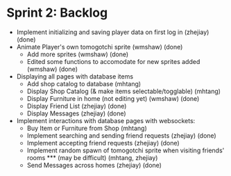 # Sprint 2: Backlog
* Implement initializing and saving player data on first log in (zhejiay) (done)
* Animate Player's own tomogotchi sprite (wmshaw) (done)
    * Add more sprites (wmshaw) (done)
    * Edited some functions to accomodate for new sprites added (wmshaw) (done)
* Displaying all pages with database items
    * Add shop catalog to database (mhtang)
    * Display Shop Catalog (& make items selectable/togglable) (mhtang)
    * Display Furniture in home (not editing yet) (wmshaw) (done)
    * Display Friend List (zhejiay) (done)
    * Display Messages (zhejiay) (done)
* Implement interactions with database pages with websockets:
    * Buy Item or Furniture from Shop (mhtang)
    * Implement searching and sending friend requests (zhejiay) (done)
    * Implement accepting friend requests (zhejiay) (done)
    * Implement random spawn of tomogotchi sprite when visiting friends' rooms *** (may be difficult) (mhtang, zhejiay)
    * Send Messages across homes (zhejiay) (done)
